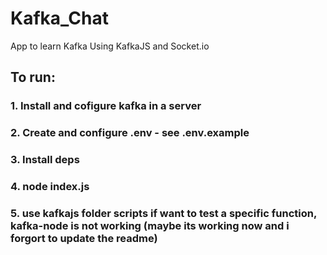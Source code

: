 # Kafka_Chat
App to learn Kafka
Using KafkaJS and Socket.io
## To run: 
### 1. Install and cofigure kafka in a server
### 2. Create and configure .env - see .env.example
### 3. Install deps
### 4. node index.js 
### 5. use kafkajs folder scripts if want to test a specific function, kafka-node is not working (maybe its working now and i forgort to update the readme) 
